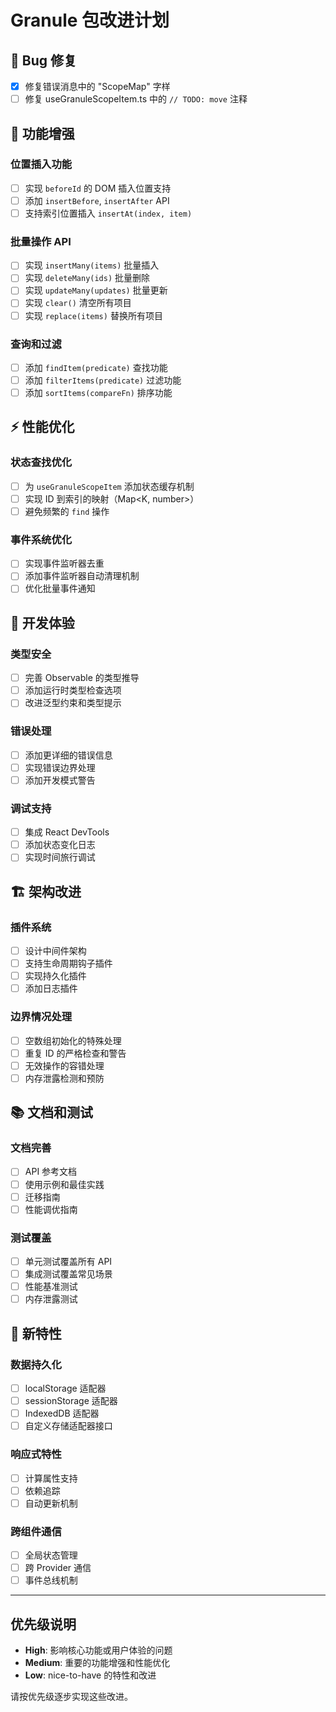 # Granule 包改进计划

## 🐛 Bug 修复

- [x] 修复错误消息中的 "ScopeMap" 字样
- [ ] 修复 useGranuleScopeItem.ts 中的 `// TODO: move` 注释

## 🚀 功能增强

### 位置插入功能

- [ ] 实现 `beforeId` 的 DOM 插入位置支持
- [ ] 添加 `insertBefore`, `insertAfter` API
- [ ] 支持索引位置插入 `insertAt(index, item)`

### 批量操作 API

- [ ] 实现 `insertMany(items)` 批量插入
- [ ] 实现 `deleteMany(ids)` 批量删除
- [ ] 实现 `updateMany(updates)` 批量更新
- [ ] 实现 `clear()` 清空所有项目
- [ ] 实现 `replace(items)` 替换所有项目

### 查询和过滤

- [ ] 添加 `findItem(predicate)` 查找功能
- [ ] 添加 `filterItems(predicate)` 过滤功能
- [ ] 添加 `sortItems(compareFn)` 排序功能

## ⚡ 性能优化

### 状态查找优化

- [ ] 为 `useGranuleScopeItem` 添加状态缓存机制
- [ ] 实现 ID 到索引的映射（Map<K, number>）
- [ ] 避免频繁的 `find` 操作

### 事件系统优化

- [ ] 实现事件监听器去重
- [ ] 添加事件监听器自动清理机制
- [ ] 优化批量事件通知

## 🔧 开发体验

### 类型安全

- [ ] 完善 Observable 的类型推导
- [ ] 添加运行时类型检查选项
- [ ] 改进泛型约束和类型提示

### 错误处理

- [ ] 添加更详细的错误信息
- [ ] 实现错误边界处理
- [ ] 添加开发模式警告

### 调试支持

- [ ] 集成 React DevTools
- [ ] 添加状态变化日志
- [ ] 实现时间旅行调试

## 🏗️ 架构改进

### 插件系统

- [ ] 设计中间件架构
- [ ] 支持生命周期钩子插件
- [ ] 实现持久化插件
- [ ] 添加日志插件

### 边界情况处理

- [ ] 空数组初始化的特殊处理
- [ ] 重复 ID 的严格检查和警告
- [ ] 无效操作的容错处理
- [ ] 内存泄露检测和预防

## 📚 文档和测试

### 文档完善

- [ ] API 参考文档
- [ ] 使用示例和最佳实践
- [ ] 迁移指南
- [ ] 性能调优指南

### 测试覆盖

- [ ] 单元测试覆盖所有 API
- [ ] 集成测试覆盖常见场景
- [ ] 性能基准测试
- [ ] 内存泄露测试

## 🎯 新特性

### 数据持久化

- [ ] localStorage 适配器
- [ ] sessionStorage 适配器
- [ ] IndexedDB 适配器
- [ ] 自定义存储适配器接口

### 响应式特性

- [ ] 计算属性支持
- [ ] 依赖追踪
- [ ] 自动更新机制

### 跨组件通信

- [ ] 全局状态管理
- [ ] 跨 Provider 通信
- [ ] 事件总线机制

---

## 优先级说明

- **High**: 影响核心功能或用户体验的问题
- **Medium**: 重要的功能增强和性能优化
- **Low**: nice-to-have 的特性和改进

请按优先级逐步实现这些改进。
